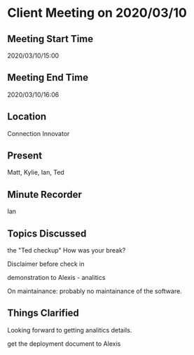 # Client Meeting on 2020/03/10

## Meeting Start Time

2020/03/10/15:00

## Meeting End Time

2020/03/10/16:06

## Location

Connection Innovator

## Present

Matt, Kylie, Ian, Ted

## Minute Recorder

Ian

## Topics Discussed

the "Ted checkup" How was your break?

Disclaimer before check in

demonstration to Alexis - analitics

On maintainance: probably no maintainance of the software.

## Things Clarified

Looking forward to getting analitics details.

get the deployment document to Alexis

